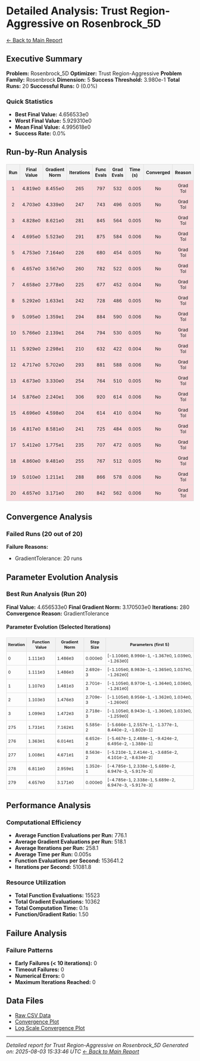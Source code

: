 # Detailed Analysis: Trust Region-Aggressive on Rosenbrock_5D
[← Back to Main Report](benchmark_report.md)
## Executive Summary
**Problem:** Rosenbrock_5D
**Optimizer:** Trust Region-Aggressive
**Problem Family:** Rosenbrock
**Dimension:** 5
**Success Threshold:** 3.980e-1
**Total Runs:** 20
**Successful Runs:** 0 (0.0%)

### Quick Statistics
* **Best Final Value:** 4.656533e0
* **Worst Final Value:** 5.929310e0
* **Mean Final Value:** 4.995618e0
* **Success Rate:** 0.0%


## Run-by-Run Analysis
<table style="border-collapse: collapse; width: 100%; margin: 20px 0; font-size: 12px;">
<tr style="background-color: #f2f2f2;">
<th style="border: 1px solid #ddd; padding: 6px; text-align: center;">Run</th>
<th style="border: 1px solid #ddd; padding: 6px; text-align: center;">Final Value</th>
<th style="border: 1px solid #ddd; padding: 6px; text-align: center;">Gradient Norm</th>
<th style="border: 1px solid #ddd; padding: 6px; text-align: center;">Iterations</th>
<th style="border: 1px solid #ddd; padding: 6px; text-align: center;">Func Evals</th>
<th style="border: 1px solid #ddd; padding: 6px; text-align: center;">Grad Evals</th>
<th style="border: 1px solid #ddd; padding: 6px; text-align: center;">Time (s)</th>
<th style="border: 1px solid #ddd; padding: 6px; text-align: center;">Converged</th>
<th style="border: 1px solid #ddd; padding: 6px; text-align: center;">Reason</th>
</tr>
<tr style="background-color: #f8d7da;">
<td style="border: 1px solid #ddd; padding: 6px; text-align: center;">1</td>
<td style="border: 1px solid #ddd; padding: 6px; text-align: center;">4.819e0</td>
<td style="border: 1px solid #ddd; padding: 6px; text-align: center;">8.455e0</td>
<td style="border: 1px solid #ddd; padding: 6px; text-align: center;">265</td>
<td style="border: 1px solid #ddd; padding: 6px; text-align: center;">797</td>
<td style="border: 1px solid #ddd; padding: 6px; text-align: center;">532</td>
<td style="border: 1px solid #ddd; padding: 6px; text-align: center;">0.005</td>
<td style="border: 1px solid #ddd; padding: 6px; text-align: center;">No</td>
<td style="border: 1px solid #ddd; padding: 6px; text-align: center;">Grad Tol</td>
</tr>
<tr style="background-color: #f8d7da;">
<td style="border: 1px solid #ddd; padding: 6px; text-align: center;">2</td>
<td style="border: 1px solid #ddd; padding: 6px; text-align: center;">4.703e0</td>
<td style="border: 1px solid #ddd; padding: 6px; text-align: center;">4.339e0</td>
<td style="border: 1px solid #ddd; padding: 6px; text-align: center;">247</td>
<td style="border: 1px solid #ddd; padding: 6px; text-align: center;">743</td>
<td style="border: 1px solid #ddd; padding: 6px; text-align: center;">496</td>
<td style="border: 1px solid #ddd; padding: 6px; text-align: center;">0.005</td>
<td style="border: 1px solid #ddd; padding: 6px; text-align: center;">No</td>
<td style="border: 1px solid #ddd; padding: 6px; text-align: center;">Grad Tol</td>
</tr>
<tr style="background-color: #f8d7da;">
<td style="border: 1px solid #ddd; padding: 6px; text-align: center;">3</td>
<td style="border: 1px solid #ddd; padding: 6px; text-align: center;">4.828e0</td>
<td style="border: 1px solid #ddd; padding: 6px; text-align: center;">8.621e0</td>
<td style="border: 1px solid #ddd; padding: 6px; text-align: center;">281</td>
<td style="border: 1px solid #ddd; padding: 6px; text-align: center;">845</td>
<td style="border: 1px solid #ddd; padding: 6px; text-align: center;">564</td>
<td style="border: 1px solid #ddd; padding: 6px; text-align: center;">0.005</td>
<td style="border: 1px solid #ddd; padding: 6px; text-align: center;">No</td>
<td style="border: 1px solid #ddd; padding: 6px; text-align: center;">Grad Tol</td>
</tr>
<tr style="background-color: #f8d7da;">
<td style="border: 1px solid #ddd; padding: 6px; text-align: center;">4</td>
<td style="border: 1px solid #ddd; padding: 6px; text-align: center;">4.695e0</td>
<td style="border: 1px solid #ddd; padding: 6px; text-align: center;">5.523e0</td>
<td style="border: 1px solid #ddd; padding: 6px; text-align: center;">291</td>
<td style="border: 1px solid #ddd; padding: 6px; text-align: center;">875</td>
<td style="border: 1px solid #ddd; padding: 6px; text-align: center;">584</td>
<td style="border: 1px solid #ddd; padding: 6px; text-align: center;">0.006</td>
<td style="border: 1px solid #ddd; padding: 6px; text-align: center;">No</td>
<td style="border: 1px solid #ddd; padding: 6px; text-align: center;">Grad Tol</td>
</tr>
<tr style="background-color: #f8d7da;">
<td style="border: 1px solid #ddd; padding: 6px; text-align: center;">5</td>
<td style="border: 1px solid #ddd; padding: 6px; text-align: center;">4.753e0</td>
<td style="border: 1px solid #ddd; padding: 6px; text-align: center;">7.164e0</td>
<td style="border: 1px solid #ddd; padding: 6px; text-align: center;">226</td>
<td style="border: 1px solid #ddd; padding: 6px; text-align: center;">680</td>
<td style="border: 1px solid #ddd; padding: 6px; text-align: center;">454</td>
<td style="border: 1px solid #ddd; padding: 6px; text-align: center;">0.005</td>
<td style="border: 1px solid #ddd; padding: 6px; text-align: center;">No</td>
<td style="border: 1px solid #ddd; padding: 6px; text-align: center;">Grad Tol</td>
</tr>
<tr style="background-color: #f8d7da;">
<td style="border: 1px solid #ddd; padding: 6px; text-align: center;">6</td>
<td style="border: 1px solid #ddd; padding: 6px; text-align: center;">4.657e0</td>
<td style="border: 1px solid #ddd; padding: 6px; text-align: center;">3.567e0</td>
<td style="border: 1px solid #ddd; padding: 6px; text-align: center;">260</td>
<td style="border: 1px solid #ddd; padding: 6px; text-align: center;">782</td>
<td style="border: 1px solid #ddd; padding: 6px; text-align: center;">522</td>
<td style="border: 1px solid #ddd; padding: 6px; text-align: center;">0.005</td>
<td style="border: 1px solid #ddd; padding: 6px; text-align: center;">No</td>
<td style="border: 1px solid #ddd; padding: 6px; text-align: center;">Grad Tol</td>
</tr>
<tr style="background-color: #f8d7da;">
<td style="border: 1px solid #ddd; padding: 6px; text-align: center;">7</td>
<td style="border: 1px solid #ddd; padding: 6px; text-align: center;">4.658e0</td>
<td style="border: 1px solid #ddd; padding: 6px; text-align: center;">2.778e0</td>
<td style="border: 1px solid #ddd; padding: 6px; text-align: center;">225</td>
<td style="border: 1px solid #ddd; padding: 6px; text-align: center;">677</td>
<td style="border: 1px solid #ddd; padding: 6px; text-align: center;">452</td>
<td style="border: 1px solid #ddd; padding: 6px; text-align: center;">0.004</td>
<td style="border: 1px solid #ddd; padding: 6px; text-align: center;">No</td>
<td style="border: 1px solid #ddd; padding: 6px; text-align: center;">Grad Tol</td>
</tr>
<tr style="background-color: #f8d7da;">
<td style="border: 1px solid #ddd; padding: 6px; text-align: center;">8</td>
<td style="border: 1px solid #ddd; padding: 6px; text-align: center;">5.292e0</td>
<td style="border: 1px solid #ddd; padding: 6px; text-align: center;">1.633e1</td>
<td style="border: 1px solid #ddd; padding: 6px; text-align: center;">242</td>
<td style="border: 1px solid #ddd; padding: 6px; text-align: center;">728</td>
<td style="border: 1px solid #ddd; padding: 6px; text-align: center;">486</td>
<td style="border: 1px solid #ddd; padding: 6px; text-align: center;">0.005</td>
<td style="border: 1px solid #ddd; padding: 6px; text-align: center;">No</td>
<td style="border: 1px solid #ddd; padding: 6px; text-align: center;">Grad Tol</td>
</tr>
<tr style="background-color: #f8d7da;">
<td style="border: 1px solid #ddd; padding: 6px; text-align: center;">9</td>
<td style="border: 1px solid #ddd; padding: 6px; text-align: center;">5.095e0</td>
<td style="border: 1px solid #ddd; padding: 6px; text-align: center;">1.359e1</td>
<td style="border: 1px solid #ddd; padding: 6px; text-align: center;">294</td>
<td style="border: 1px solid #ddd; padding: 6px; text-align: center;">884</td>
<td style="border: 1px solid #ddd; padding: 6px; text-align: center;">590</td>
<td style="border: 1px solid #ddd; padding: 6px; text-align: center;">0.006</td>
<td style="border: 1px solid #ddd; padding: 6px; text-align: center;">No</td>
<td style="border: 1px solid #ddd; padding: 6px; text-align: center;">Grad Tol</td>
</tr>
<tr style="background-color: #f8d7da;">
<td style="border: 1px solid #ddd; padding: 6px; text-align: center;">10</td>
<td style="border: 1px solid #ddd; padding: 6px; text-align: center;">5.766e0</td>
<td style="border: 1px solid #ddd; padding: 6px; text-align: center;">2.139e1</td>
<td style="border: 1px solid #ddd; padding: 6px; text-align: center;">264</td>
<td style="border: 1px solid #ddd; padding: 6px; text-align: center;">794</td>
<td style="border: 1px solid #ddd; padding: 6px; text-align: center;">530</td>
<td style="border: 1px solid #ddd; padding: 6px; text-align: center;">0.005</td>
<td style="border: 1px solid #ddd; padding: 6px; text-align: center;">No</td>
<td style="border: 1px solid #ddd; padding: 6px; text-align: center;">Grad Tol</td>
</tr>
<tr style="background-color: #f8d7da;">
<td style="border: 1px solid #ddd; padding: 6px; text-align: center;">11</td>
<td style="border: 1px solid #ddd; padding: 6px; text-align: center;">5.929e0</td>
<td style="border: 1px solid #ddd; padding: 6px; text-align: center;">2.298e1</td>
<td style="border: 1px solid #ddd; padding: 6px; text-align: center;">210</td>
<td style="border: 1px solid #ddd; padding: 6px; text-align: center;">632</td>
<td style="border: 1px solid #ddd; padding: 6px; text-align: center;">422</td>
<td style="border: 1px solid #ddd; padding: 6px; text-align: center;">0.004</td>
<td style="border: 1px solid #ddd; padding: 6px; text-align: center;">No</td>
<td style="border: 1px solid #ddd; padding: 6px; text-align: center;">Grad Tol</td>
</tr>
<tr style="background-color: #f8d7da;">
<td style="border: 1px solid #ddd; padding: 6px; text-align: center;">12</td>
<td style="border: 1px solid #ddd; padding: 6px; text-align: center;">4.717e0</td>
<td style="border: 1px solid #ddd; padding: 6px; text-align: center;">5.702e0</td>
<td style="border: 1px solid #ddd; padding: 6px; text-align: center;">293</td>
<td style="border: 1px solid #ddd; padding: 6px; text-align: center;">881</td>
<td style="border: 1px solid #ddd; padding: 6px; text-align: center;">588</td>
<td style="border: 1px solid #ddd; padding: 6px; text-align: center;">0.006</td>
<td style="border: 1px solid #ddd; padding: 6px; text-align: center;">No</td>
<td style="border: 1px solid #ddd; padding: 6px; text-align: center;">Grad Tol</td>
</tr>
<tr style="background-color: #f8d7da;">
<td style="border: 1px solid #ddd; padding: 6px; text-align: center;">13</td>
<td style="border: 1px solid #ddd; padding: 6px; text-align: center;">4.673e0</td>
<td style="border: 1px solid #ddd; padding: 6px; text-align: center;">3.330e0</td>
<td style="border: 1px solid #ddd; padding: 6px; text-align: center;">254</td>
<td style="border: 1px solid #ddd; padding: 6px; text-align: center;">764</td>
<td style="border: 1px solid #ddd; padding: 6px; text-align: center;">510</td>
<td style="border: 1px solid #ddd; padding: 6px; text-align: center;">0.005</td>
<td style="border: 1px solid #ddd; padding: 6px; text-align: center;">No</td>
<td style="border: 1px solid #ddd; padding: 6px; text-align: center;">Grad Tol</td>
</tr>
<tr style="background-color: #f8d7da;">
<td style="border: 1px solid #ddd; padding: 6px; text-align: center;">14</td>
<td style="border: 1px solid #ddd; padding: 6px; text-align: center;">5.876e0</td>
<td style="border: 1px solid #ddd; padding: 6px; text-align: center;">2.240e1</td>
<td style="border: 1px solid #ddd; padding: 6px; text-align: center;">306</td>
<td style="border: 1px solid #ddd; padding: 6px; text-align: center;">920</td>
<td style="border: 1px solid #ddd; padding: 6px; text-align: center;">614</td>
<td style="border: 1px solid #ddd; padding: 6px; text-align: center;">0.006</td>
<td style="border: 1px solid #ddd; padding: 6px; text-align: center;">No</td>
<td style="border: 1px solid #ddd; padding: 6px; text-align: center;">Grad Tol</td>
</tr>
<tr style="background-color: #f8d7da;">
<td style="border: 1px solid #ddd; padding: 6px; text-align: center;">15</td>
<td style="border: 1px solid #ddd; padding: 6px; text-align: center;">4.696e0</td>
<td style="border: 1px solid #ddd; padding: 6px; text-align: center;">4.598e0</td>
<td style="border: 1px solid #ddd; padding: 6px; text-align: center;">204</td>
<td style="border: 1px solid #ddd; padding: 6px; text-align: center;">614</td>
<td style="border: 1px solid #ddd; padding: 6px; text-align: center;">410</td>
<td style="border: 1px solid #ddd; padding: 6px; text-align: center;">0.004</td>
<td style="border: 1px solid #ddd; padding: 6px; text-align: center;">No</td>
<td style="border: 1px solid #ddd; padding: 6px; text-align: center;">Grad Tol</td>
</tr>
<tr style="background-color: #f8d7da;">
<td style="border: 1px solid #ddd; padding: 6px; text-align: center;">16</td>
<td style="border: 1px solid #ddd; padding: 6px; text-align: center;">4.817e0</td>
<td style="border: 1px solid #ddd; padding: 6px; text-align: center;">8.581e0</td>
<td style="border: 1px solid #ddd; padding: 6px; text-align: center;">241</td>
<td style="border: 1px solid #ddd; padding: 6px; text-align: center;">725</td>
<td style="border: 1px solid #ddd; padding: 6px; text-align: center;">484</td>
<td style="border: 1px solid #ddd; padding: 6px; text-align: center;">0.005</td>
<td style="border: 1px solid #ddd; padding: 6px; text-align: center;">No</td>
<td style="border: 1px solid #ddd; padding: 6px; text-align: center;">Grad Tol</td>
</tr>
<tr style="background-color: #f8d7da;">
<td style="border: 1px solid #ddd; padding: 6px; text-align: center;">17</td>
<td style="border: 1px solid #ddd; padding: 6px; text-align: center;">5.412e0</td>
<td style="border: 1px solid #ddd; padding: 6px; text-align: center;">1.775e1</td>
<td style="border: 1px solid #ddd; padding: 6px; text-align: center;">235</td>
<td style="border: 1px solid #ddd; padding: 6px; text-align: center;">707</td>
<td style="border: 1px solid #ddd; padding: 6px; text-align: center;">472</td>
<td style="border: 1px solid #ddd; padding: 6px; text-align: center;">0.005</td>
<td style="border: 1px solid #ddd; padding: 6px; text-align: center;">No</td>
<td style="border: 1px solid #ddd; padding: 6px; text-align: center;">Grad Tol</td>
</tr>
<tr style="background-color: #f8d7da;">
<td style="border: 1px solid #ddd; padding: 6px; text-align: center;">18</td>
<td style="border: 1px solid #ddd; padding: 6px; text-align: center;">4.860e0</td>
<td style="border: 1px solid #ddd; padding: 6px; text-align: center;">9.481e0</td>
<td style="border: 1px solid #ddd; padding: 6px; text-align: center;">255</td>
<td style="border: 1px solid #ddd; padding: 6px; text-align: center;">767</td>
<td style="border: 1px solid #ddd; padding: 6px; text-align: center;">512</td>
<td style="border: 1px solid #ddd; padding: 6px; text-align: center;">0.005</td>
<td style="border: 1px solid #ddd; padding: 6px; text-align: center;">No</td>
<td style="border: 1px solid #ddd; padding: 6px; text-align: center;">Grad Tol</td>
</tr>
<tr style="background-color: #f8d7da;">
<td style="border: 1px solid #ddd; padding: 6px; text-align: center;">19</td>
<td style="border: 1px solid #ddd; padding: 6px; text-align: center;">5.010e0</td>
<td style="border: 1px solid #ddd; padding: 6px; text-align: center;">1.211e1</td>
<td style="border: 1px solid #ddd; padding: 6px; text-align: center;">288</td>
<td style="border: 1px solid #ddd; padding: 6px; text-align: center;">866</td>
<td style="border: 1px solid #ddd; padding: 6px; text-align: center;">578</td>
<td style="border: 1px solid #ddd; padding: 6px; text-align: center;">0.006</td>
<td style="border: 1px solid #ddd; padding: 6px; text-align: center;">No</td>
<td style="border: 1px solid #ddd; padding: 6px; text-align: center;">Grad Tol</td>
</tr>
<tr style="background-color: #f8d7da;">
<td style="border: 1px solid #ddd; padding: 6px; text-align: center;">20</td>
<td style="border: 1px solid #ddd; padding: 6px; text-align: center;">4.657e0</td>
<td style="border: 1px solid #ddd; padding: 6px; text-align: center;">3.171e0</td>
<td style="border: 1px solid #ddd; padding: 6px; text-align: center;">280</td>
<td style="border: 1px solid #ddd; padding: 6px; text-align: center;">842</td>
<td style="border: 1px solid #ddd; padding: 6px; text-align: center;">562</td>
<td style="border: 1px solid #ddd; padding: 6px; text-align: center;">0.006</td>
<td style="border: 1px solid #ddd; padding: 6px; text-align: center;">No</td>
<td style="border: 1px solid #ddd; padding: 6px; text-align: center;">Grad Tol</td>
</tr>
</table>

## Convergence Analysis

### Failed Runs (20 out of 20)

**Failure Reasons:**
- GradientTolerance: 20 runs

## Parameter Evolution Analysis

### Best Run Analysis (Run 20)
**Final Value:** 4.656533e0
**Final Gradient Norm:** 3.170503e0
**Iterations:** 280
**Convergence Reason:** GradientTolerance

#### Parameter Evolution (Selected Iterations)

<table style="border-collapse: collapse; width: 100%; margin: 20px 0; font-size: 11px;">
<tr style="background-color: #f2f2f2;">
<th style="border: 1px solid #ddd; padding: 4px;">Iteration</th>
<th style="border: 1px solid #ddd; padding: 4px;">Function Value</th>
<th style="border: 1px solid #ddd; padding: 4px;">Gradient Norm</th>
<th style="border: 1px solid #ddd; padding: 4px;">Step Size</th>
<th style="border: 1px solid #ddd; padding: 4px;">Parameters (first 5)</th>
</tr>
<tr><td style="border: 1px solid #ddd; padding: 4px;">0</td><td style="border: 1px solid #ddd; padding: 4px;">1.111e3</td><td style="border: 1px solid #ddd; padding: 4px;">1.486e3</td><td style="border: 1px solid #ddd; padding: 4px;">0.000e0</td><td style="border: 1px solid #ddd; padding: 4px;">[-1.106e0, 8.996e-1, -1.367e0, 1.039e0, -1.263e0]</td></tr>
<tr><td style="border: 1px solid #ddd; padding: 4px;">0</td><td style="border: 1px solid #ddd; padding: 4px;">1.111e3</td><td style="border: 1px solid #ddd; padding: 4px;">1.486e3</td><td style="border: 1px solid #ddd; padding: 4px;">2.692e-3</td><td style="border: 1px solid #ddd; padding: 4px;">[-1.105e0, 8.983e-1, -1.365e0, 1.037e0, -1.262e0]</td></tr>
<tr><td style="border: 1px solid #ddd; padding: 4px;">1</td><td style="border: 1px solid #ddd; padding: 4px;">1.107e3</td><td style="border: 1px solid #ddd; padding: 4px;">1.481e3</td><td style="border: 1px solid #ddd; padding: 4px;">2.701e-3</td><td style="border: 1px solid #ddd; padding: 4px;">[-1.105e0, 8.970e-1, -1.364e0, 1.036e0, -1.261e0]</td></tr>
<tr><td style="border: 1px solid #ddd; padding: 4px;">2</td><td style="border: 1px solid #ddd; padding: 4px;">1.103e3</td><td style="border: 1px solid #ddd; padding: 4px;">1.476e3</td><td style="border: 1px solid #ddd; padding: 4px;">2.709e-3</td><td style="border: 1px solid #ddd; padding: 4px;">[-1.105e0, 8.956e-1, -1.362e0, 1.034e0, -1.260e0]</td></tr>
<tr><td style="border: 1px solid #ddd; padding: 4px;">3</td><td style="border: 1px solid #ddd; padding: 4px;">1.099e3</td><td style="border: 1px solid #ddd; padding: 4px;">1.472e3</td><td style="border: 1px solid #ddd; padding: 4px;">2.718e-3</td><td style="border: 1px solid #ddd; padding: 4px;">[-1.105e0, 8.943e-1, -1.360e0, 1.033e0, -1.259e0]</td></tr>
<tr><td style="border: 1px solid #ddd; padding: 4px;">275</td><td style="border: 1px solid #ddd; padding: 4px;">1.731e1</td><td style="border: 1px solid #ddd; padding: 4px;">7.162e1</td><td style="border: 1px solid #ddd; padding: 4px;">5.585e-2</td><td style="border: 1px solid #ddd; padding: 4px;">[-5.666e-1, 2.557e-1, -1.377e-1, 8.440e-2, -1.802e-1]</td></tr>
<tr><td style="border: 1px solid #ddd; padding: 4px;">276</td><td style="border: 1px solid #ddd; padding: 4px;">1.363e1</td><td style="border: 1px solid #ddd; padding: 4px;">6.014e1</td><td style="border: 1px solid #ddd; padding: 4px;">6.652e-2</td><td style="border: 1px solid #ddd; padding: 4px;">[-5.467e-1, 2.488e-1, -9.424e-2, 6.495e-2, -1.388e-1]</td></tr>
<tr><td style="border: 1px solid #ddd; padding: 4px;">277</td><td style="border: 1px solid #ddd; padding: 4px;">1.008e1</td><td style="border: 1px solid #ddd; padding: 4px;">4.671e1</td><td style="border: 1px solid #ddd; padding: 4px;">8.563e-2</td><td style="border: 1px solid #ddd; padding: 4px;">[-5.210e-1, 2.414e-1, -3.685e-2, 4.101e-2, -8.634e-2]</td></tr>
<tr><td style="border: 1px solid #ddd; padding: 4px;">278</td><td style="border: 1px solid #ddd; padding: 4px;">6.811e0</td><td style="border: 1px solid #ddd; padding: 4px;">2.959e1</td><td style="border: 1px solid #ddd; padding: 4px;">1.352e-1</td><td style="border: 1px solid #ddd; padding: 4px;">[-4.785e-1, 2.338e-1, 5.689e-2, 6.947e-3, -5.917e-3]</td></tr>
<tr><td style="border: 1px solid #ddd; padding: 4px;">279</td><td style="border: 1px solid #ddd; padding: 4px;">4.657e0</td><td style="border: 1px solid #ddd; padding: 4px;">3.171e0</td><td style="border: 1px solid #ddd; padding: 4px;">0.000e0</td><td style="border: 1px solid #ddd; padding: 4px;">[-4.785e-1, 2.338e-1, 5.689e-2, 6.947e-3, -5.917e-3]</td></tr>
</table>

## Performance Analysis

### Computational Efficiency
- **Average Function Evaluations per Run:** 776.1
- **Average Gradient Evaluations per Run:** 518.1
- **Average Iterations per Run:** 258.1
- **Average Time per Run:** 0.005s
- **Function Evaluations per Second:** 153641.2
- **Iterations per Second:** 51081.8
### Resource Utilization
- **Total Function Evaluations:** 15523
- **Total Gradient Evaluations:** 10362
- **Total Computation Time:** 0.1s
- **Function/Gradient Ratio:** 1.50
## Failure Analysis

### Failure Patterns
- **Early Failures (< 10 iterations):** 0
- **Timeout Failures:** 0
- **Numerical Errors:** 0
- **Maximum Iterations Reached:** 0


## Data Files
* [Raw CSV Data](../data/problems/Rosenbrock_5D_results.csv)
* [Convergence Plot](../plots/Rosenbrock_5D.png)
* [Log Scale Convergence Plot](../plots/Rosenbrock_5D_log.png)


---
*Detailed report for Trust Region-Aggressive on Rosenbrock_5D*
*Generated on: 2025-08-03 15:33:46 UTC*
*[← Back to Main Report](../benchmark_report.md)*
